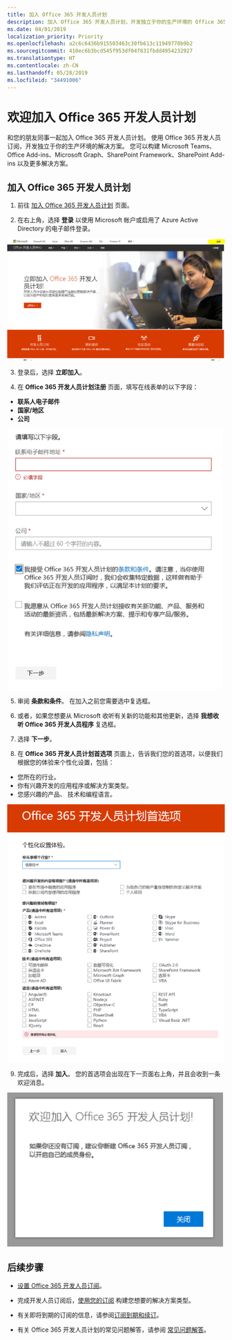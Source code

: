 ```yaml
---
title: 加入 Office 365 开发人员计划
description: 加入 Office 365 开发人员计划，开发独立于你的生产环境的 Office 365 解决方案。
ms.date: 04/01/2019
localization_priority: Priority
ms.openlocfilehash: a2c6c6436b915503463c30fb613c11949770b9b2
ms.sourcegitcommit: 410ec6b3bcd545f953df04f831fbdd4954232927
ms.translationtype: HT
ms.contentlocale: zh-CN
ms.lasthandoff: 05/28/2019
ms.locfileid: "34491006"
---
```

# <a name="welcome-to-the-office-365-developer-program"></a>欢迎加入 Office 365 开发人员计划

和您的朋友同事一起加入 Office 365 开发人员计划。 使用 Office 365 开发人员订阅，开发独立于你的生产环境的解决方案。 您可以构建 Microsoft Teams、Office Add-ins、Microsoft Graph、SharePoint Framework、SharePoint Add-ins 以及更多解决方案。

## <a name="join-the-office-365-developer-program"></a>加入 Office 365 开发人员计划

1. 前往 [加入 Office 365 开发人员计划](https://developer.microsoft.com/office/dev-program) 页面。 

2. 在右上角，选择 **登录** 以使用 Microsoft 帐户或启用了 Azure Active Directory 的电子邮件登录。 

  <img alt="Join the Office 365 Developer Program Sign-in" src="images/0-sign-in-page.png" width="700">

3. 登录后，选择 **立即加入**。

4. 在 **Office 365 开发人员计划注册** 页面，填写在线表单的以下字段：

  - **联系人电子邮件**
  - **国家/地区**
  - **公司**

  <img alt="Join the Office 365 Developer Program form" src="images/1-welcome-page.png" width="500">

5. 审阅 **条款和条件**。 在加入之前您需要选中复选框。

6. 或者，如果您想要从 Microsoft 收听有关新的功能和其他更新，选择 **我想收听 Office 365 开发人员程序** 复选框。 

7. 选择 **下一步**。

8. 在 **Office 365 开发人员计划首选项** 页面上，告诉我们您的首选项，以便我们根据您的体验来个性化设置，包括：

  - 您所在的行业。
  - 你有兴趣开发的应用程序或解决方案类型。
  - 您感兴趣的产品、 技术和编程语言。

  <img alt="Choose program preferences" src="images/2-preferences-page.png" width="600">

9. 完成后，选择 **加入**。 您的首选项会出现在下一页面右上角，并且会收到一条欢迎消息。

  <img alt="Welcome message" src="images/3-welcome-popup.png" width="500">


## <a name="next-steps"></a>后续步骤

- [设置 Office 365 开发人员订阅](office-365-developer-program-get-started.md)。 

- 完成开发人员订阅后，[使用您的订阅](build-office-365-solutions.md) 构建您想要的解决方案类型。

- 有关即将到期的订阅的信息，请参阅[订阅到期和续订](subscription-expiration-and-renewal.md)。

- 有关 Office 365 开发人员计划的常见问题解答，请参阅 [常见问题解答](office-365-developer-program-faq.md)。


